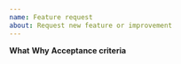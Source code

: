 ```yaml
---
name: Feature request
about: Request new feature or improvement
---
```


**What**
**Why**
**Acceptance criteria**